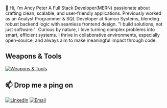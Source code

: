 👋 Hi, I'm Ancy Peter
    A Full Stack Developer(MERN) passionate about crafting clean, scalable, and user-friendly applications. Previously worked as an Analyst Programmer & SQL Developer at Ramco Systems, blending robust backend logic with seamless frontend design.
    "I build solutions, not just software."  Curious by nature, I love turning complex problems into smart, efficient systems. I thrive in collaborative environments, especially open-source, and always aim to make meaningful impact through code.

## **Weapons & Tools**

[![Weapons & Tools](https://skillicons.dev/icons?i=js,ts,react,nextjs,nodejs,express,mongodb,tailwind,html,css,redux,bootstrap,git,github,vscode,postman,figma,java,python,c,nginx,aws,docker,vercel,firebase,jwt,socketio,webrtc,ejs,razorpay,multer)](https://skillicons.dev)

## 📫 Drop me a ping on 

[![LinkedIn](https://img.shields.io/badge/LinkedIn-Profile-blue?logo=linkedin&style=for-the-badge)](https://www.linkedin.com/in/ancy-peter-37ab2522b) [![Email](https://img.shields.io/badge/Email-Contact-red?logo=gmail&style=for-the-badge)](mailto:ancypeter2k@gmail.com)



